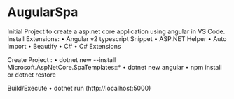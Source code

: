 # AugularSpa
Initial Project to create a asp.net core application using angular in VS Code.
Install Extensions: 
•	Angular v2 typescript Snippet
•	ASP.NET Helper
•	Auto Import
•	Beautify
•	C#
•	C# Extensions

Create Project :
•	dotnet new --install Microsoft.AspNetCore.SpaTemplates::*
•	dotnet new angular
•	npm install or dotnet restore

Build/Execute 
•	dotnet run (http://localhost:5000)
